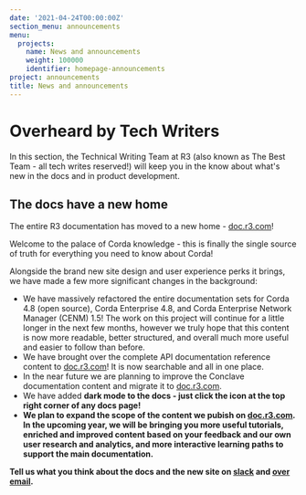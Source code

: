 ```yaml
---
date: '2021-04-24T00:00:00Z'
section_menu: announcements
menu:
  projects:
    name: News and announcements
    weight: 100000
    identifier: homepage-announcements
project: announcements
title: News and announcements
---
```


# Overheard by Tech Writers

In this section, the Technical Writing Team at R3 (also known as The Best Team - all tech writes reserved!) will keep you in the know about what's new in the docs and in product development.

## The docs have a new home

The entire R3 documentation has moved to a new home - [doc.r3.com](https://docs.r3.com)!

Welcome to the palace of Corda knowledge - this is finally the single source of truth for everything you need to know about Corda!

Alongside the brand new site design and user experience perks it brings, we have made a few more significant changes in the background:

* We have massively refactored the entire documentation sets for Corda 4.8 (open source), Corda Enterprise 4.8, and Corda Enterprise Network Manager (CENM) 1.5! The work on this project will continue for a little longer in the next few months, however we truly hope that this content is now more readable, better structured, and overall much more useful and easier to follow than before.
* We have brought over the complete API documentation reference content to [doc.r3.com](https://docs.r3.com/en/api-ref.html)! It is now searchable and all in one place.
* In the near future we are planning to improve the Conclave documentation content and migrate it to [doc.r3.com](https://docs.r3.com).
* We have added <b>dark mode<b> to the docs - just click the icon at the top right corner of any docs page!
* We plan to expand the scope of the content we pubish on [doc.r3.com](https://docs.r3.com). In the upcoming year, we will be bringing you more useful tutorials, enriched and improved content based on your feedback and our own user research and analytics, and more interactive learning paths to support the main documentation.

Tell us what you think about the docs and the new site on <a href="https://cordaledger.slack.com/archives/C01Q3RQ7E8M">slack</a> and <a href="mailto:corda-docs@r3.com">over email</a>.
